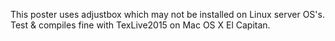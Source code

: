 This poster uses adjustbox which may not be installed on Linux server OS's. Test & compiles fine with TexLive2015 on Mac OS X El Capitan.
